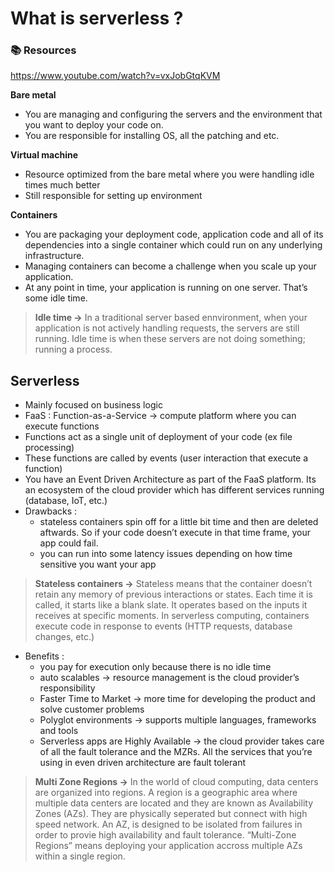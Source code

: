 # What is serverless ?

### 📚 Resources
https://www.youtube.com/watch?v=vxJobGtqKVM

**Bare metal**
- You are managing and configuring the servers and the environment that you want to deploy your code on. 
- You are responsible for installing OS, all the patching and etc. 

**Virtual machine**
-  Resource optimized from the bare metal where you were handling idle times much better
- Still responsible for setting up environment

**Containers**
- You are packaging your deployment code, application code and all of its dependencies into a single container which could run on any underlying infrastructure. 
- Managing containers can become a challenge when you scale up your application. 
- At any point in time, your application is running on one server. That’s some idle time. 

> **Idle time ->**
In a traditional server based ennvironment, when your application is not actively handling requests, the servers are still running. Idle time is when these servers are not doing something; running a process. 

## Serverless
- Mainly focused on business logic
- FaaS : Function-as-a-Service -> compute platform where you can execute functions
- Functions act as a single unit of deployment of your code (ex file processing)
- These functions are called by events (user interaction that execute a function) 
- You have an Event Driven Architecture as part of the FaaS platform. Its an ecosystem of the cloud provider which has different services running (database, IoT, etc.)
- Drawbacks : 
    - stateless containers spin off for a little bit time and then are deleted aftwards. So if your code doesn’t execute in that time frame, your app could fail.
    - you can run into some latency issues depending on how time sensitive you want your app

> **Stateless containers ->**
Stateless means that the container doesn’t retain any memory of previous interactions or states. Each time it is called, it starts like a blank slate. It operates based on the inputs it receives at specific moments.
In serverless computing, containers execute code in response to events (HTTP requests, database changes, etc.)

- Benefits :
    - you pay for execution only because there is no idle time
    - auto scalables -> resource management is the cloud provider’s responsibility
    - Faster Time to Market -> more time for developing the product and solve customer problems
    - Polyglot environments -> supports multiple languages, frameworks and tools
    - Serverless apps are Highly Available -> the cloud provider takes care of all the fault tolerance and the MZRs. All the services that you’re using in even driven architecture are fault tolerant

> **Multi Zone Regions ->** 
In the world of cloud computing, data centers are organized into regions. A region is a geographic area where multiple data centers are located and they are known as Availability Zones (AZs). They are physically seperated but connect with high speed network. An AZ, is designed to be isolated from failures in order to provie high availability and fault tolerance. “Multi-Zone Regions” means deploying your application accross multiple AZs within a single region. 